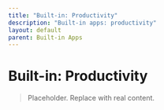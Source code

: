 ```yaml
---
title: "Built-in: Productivity"
description: "Built-in apps: productivity"
layout: default
parent: Built-in Apps
---
```

# Built-in: Productivity

> Placeholder. Replace with real content.
